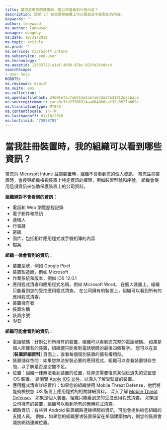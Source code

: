 ```yaml
---
title: 當您註冊您的裝置時，貴公司會看到什麼內容？
description: 說明 IT 在您受控裝置上可以看到及不能看到的內容。
keywords: ''
author: lenewsad
ms.author: lanewsad
manager: dougeby
ms.date: 10/31/2019
ms.topic: article
ms.prod: ''
ms.service: microsoft-intune
ms.subservice: end-user
ms.technology: ''
ms.assetid: 12655728-a1af-4d89-97bc-925fe36c0dc4
searchScope:
- User help
ROBOTS: ''
ms.reviewer: esmich
ms.suite: ems
ms.collection: ''
ms.openlocfilehash: 24601ef5c7a6451e2abfa64da37b21912d3cbace
ms.sourcegitcommit: caee3c3fa77586314aa8040b0caf32a0527b669e
ms.translationtype: MTE75
ms.contentlocale: zh-TW
ms.lasthandoff: 01/10/2020
ms.locfileid: "75858789"
---
```

# <a name="what-information-can-my-organization-see-when-i-enroll-my-device"></a>當我註冊裝置時，我的組織可以看到哪些資訊？

當您向 Microsoft Intune 註冊裝置時，組織不會看到您的個人資訊。 當您註冊裝置時，會授與組織檢視裝置上特定資訊的權限，例如裝置型號和序號。 組織會使用這項資訊來協助保護裝置上的公司資料。

**組織絕對不會看到的資訊：**

- 電話和 Web 瀏覽歷程記錄
- 電子郵件和簡訊
- 連絡人
- 行事曆
- 密碼
- 圖片，包括相片應用程式或手機相簿的內容
- 檔案

**組織一律會看到的資訊：**

- 裝置型號，例如 Google Pixel
- 裝置製造商，例如 Microsoft
- 作業系統和版本，例如 iOS 12.0.1
- 應用程式清查和應用程式名稱，例如 Microsoft Word。 在個人裝置上，組織只能看到您的受控應用程式清查。 在公司擁有的裝置上，組織可以看到所有的應用程式清查。
- 裝置擁有者
- 裝置名稱
- 裝置序號
- IMEI

**組織可能會看到的資訊：**

- 電話號碼：針對公司所擁有的裝置，組織可以看到您完整的電話號碼。 如果是個人所擁有的裝置，組織便只能看到電話號碼的最後四個數字。 您可以在其 [**裝置詳細資料**] 頁面上，查看每個個別裝置的擁有權類型。
- 裝置儲存空間：如果您無法安裝必要的應用程式，組織可以查看裝置儲存空間，以了解是否是空間不足。  
- 位置：組織一律無法看到裝置的位置，除非您需要復原某個已遺失的受監督 iOS 裝置。 請瀏覽 [Apple iOS 文件](https://go.microsoft.com/fwlink/?linkid=853816)，以深入了解受監督的裝置。  
- 應用程式清查詳細資料：如果您的組織使用 Mobile Threat Defense，他們將能夠檢視您 iOS 裝置上應用程式的相關詳細資料。 深入了解 [Mobile Threat Defense](you-are-prompted-to-install-mtd-ios.md)。 如果是個人裝置，組織只能看到您的受控應用程式清查。 如果是公司擁有的裝置，組織可以看到所有的應用程式清查。
- 網路資訊：有些與 Android 裝置網路連線相關的資訊，可能會提供給您組織的支援人員。 例如，如果您的組織要求裝置保留在某個建築物內，則您的裝置會識別網路連線位置。 

